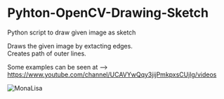 # Pyhton-OpenCV-Drawing-Sketch
Python script to draw given image as sketch

Draws the given image by extacting edges. <br /> 
Creates path of outer lines.

Some examples can be seen at --> https://www.youtube.com/channel/UCAVYwQqy3jijPmkpxsCUjlg/videos

![MonaLisa](https://user-images.githubusercontent.com/64013627/115795387-8257fd00-a3d8-11eb-99b2-ac632c8baf9e.png)

